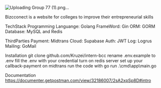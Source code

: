 ![Uploading Group 77 (1).png…]()

Bizcconect is a website for colleges to improve their entrepreneurial skills

TechStack
Programming Languange: Golang
FrameWord: Gin
ORM: GORM
Database: MySQL and Redis

ThirdParties
Payment: Midtrans
Cloud: Supabase
Auth: JWT
Log: Logrus
Mailing: GoMail

Installation
git clone github.com/Kruzei/intern-bcc
rename .env.example to .env
fill the .env with your credential
turn on redis server
set up your callback-payment on midtrans
run the code with go run .\cmd\app\main.go

Documentation
https://documenter.getpostman.com/view/32186007/2sA2xpSp8D#intro
